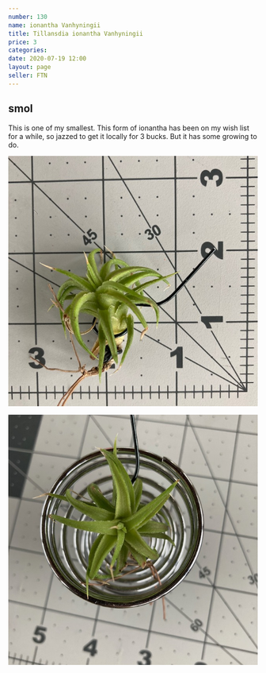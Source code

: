 ```yaml
---
number: 130
name: ionantha Vanhyningii
title: Tillansdia ionantha Vanhyningii
price: 3
categories:
date: 2020-07-19 12:00
layout: page
seller: FTN
---
```

## smol

This is one of my smallest. This form of ionantha has been on my wish list for a while, so jazzed to get it locally for 3 bucks. But it has some growing to do.

!["Tillandsia ionantha Vanhyningii"](/i/IMG_0387.jpeg "Tillandsia ionantha Vanhyningii")

!["Tillandsia ionantha Vanhyningii"](/i/IMG_0389.jpeg "Tillandsia ionantha Vanhyningii")
